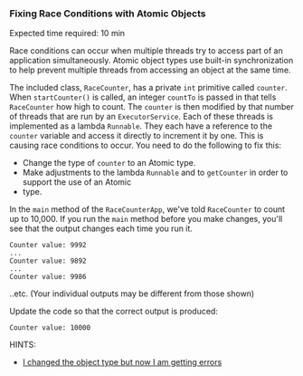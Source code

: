 ### Fixing Race Conditions with Atomic Objects

Expected time required: 10 min

Race conditions can occur when multiple threads try to access part of an application simultaneously. 
Atomic object
types use built-in synchronization to help prevent multiple threads from accessing an object at the 
same time.

The included class, `RaceCounter`, has a private `int` primitive called `counter`. When `startCounter()`
is called,
an integer `countTo` is passed in that tells `RaceCounter` how high to count. The `counter` is then 
modified by that
number of threads that are run by an `ExecutorService`. Each of these threads is implemented as a
lambda `Runnable`.
They each have a reference to the `counter` variable and access it directly to increment it by one. 
This is causing
race conditions to occur. You need to do the following to fix this:

* Change the type of `counter` to an Atomic type.
* Make adjustments to the lambda `Runnable` and to `getCounter` in order to support the use of an Atomic
* type.

In the `main` method of the `RaceCounterApp`, we've told `RaceCounter` to count up to 10,000. If you run
the `main`
method before you make changes, you'll see that the output changes each time you run it.  

```
Counter value: 9992
...  
Counter value: 9892
...
Counter value: 9986
```

..etc. (Your individual outputs may be different from those shown)

Update the code so that the correct output is produced:  

```
Counter value: 10000
```

HINTS:
* [I changed the object type but now I am getting errors](hints/hint-01.md)
